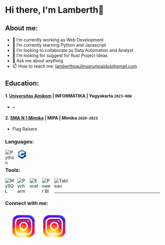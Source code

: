 # Hi there, I'm Lamberth👋
## About me:
- 🔭 I’m currently working as Web Development
- 🌱 I’m currently learning Python and Javascript
- 👯 I’m looking to collaborate as Data Automation and Analyst
- 🤔 I’m looking for suggest for Rust Project Ideas
- 💬 Ask me about anything
- 📫 How to reach me: lamberthpaulinusrumpaidus@gmail.com

## Education:

#### 1. [Universitas Amikom](https://amikom.ac.id/) | INFORMATIKA | Yogyakarta `2023-NOW`
   - ~
 #### 2. [SMA N 1 Mimika](https://smansamimika.sch.id) | MIPA | Mimika `2020-2023`
   - Flag Raisers
### Languages:

<img align="left" alt="Python" width="30px" src="https://upload.wikimedia.org/wikipedia/commons/thumb/c/c3/Python-logo-notext.svg/110px-Python-logo-notext.svg.png?20100317150552" style="padding-right:10px;" />
<img align="left" alt="C++" width="30px" src="https://raw.githubusercontent.com/devicons/devicon/master/icons/cplusplus/cplusplus-original.svg" style="padding-right:10px;" />

<br />
<br />

### Tools:

<img align="left" alt="MySQL" width="30px" src="https://cdn.jsdelivr.net/gh/devicons/devicon/icons/mysql/mysql-original.svg" style="padding-right:10px;" />
<img align="left" alt="Pycharm" width="30px" src="https://upload.wikimedia.org/wikipedia/commons/thumb/1/1d/PyCharm_Icon.svg/220px-PyCharm_Icon.svg.png" style="padding-right:10px;" />
<img align="left" alt="Excel" width="30px" src="https://is2-ssl.mzstatic.com/image/thumb/Purple126/v4/a8/fd/5a/a8fd5a84-c6f1-355f-3b9f-6e86598efaa3/XCEL.png/1200x630bb.png" style="padding-right:10px;" />
<img align="left" alt="Power BI" width="30px" src="https://powerbi.microsoft.com/pictures/application-logos/svg/powerbi.svg" style="padding-right:10px;" />
<img align="left" alt="Tableau" width="50px" src="https://logos-world.net/wp-content/uploads/2021/10/Tableau-Symbol.png" style="padding-right:10px;" />

<br />
<br />



---
### Connect with me:
&nbsp;&nbsp;
[![website](./img/instagram-light.svg)](https://instagram.com/lamberthrumpaidus06#gh-light-mode-only)
[![website](./img/instagram-dark.svg)](https://instagram.com/lamberthrumpaidus06#gh-dark-mode-only)
